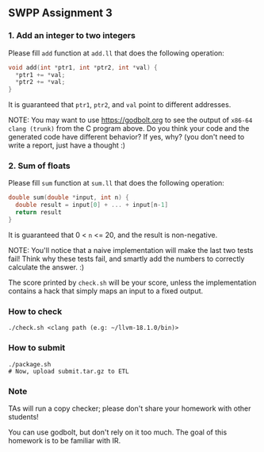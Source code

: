 ## SWPP Assignment 3

### 1. Add an integer to two integers

Please fill `add` function at `add.ll` that does the following operation:

```c
void add(int *ptr1, int *ptr2, int *val) {
  *ptr1 += *val;
  *ptr2 += *val;
}
```

It is guaranteed that `ptr1`, `ptr2`, and `val` point to different addresses.

NOTE: You may want to use https://godbolt.org to see the output of `x86-64 clang (trunk)`
from the C program above.
Do you think your code and the generated code have different behavior? If yes, why?
(you don't need to write a report, just have a thought :)

### 2. Sum of floats

Please fill `sum` function at `sum.ll` that does the following operation:

```c
double sum(double *input, int n) {
  double result = input[0] + ... + input[n-1]
  return result
}
```

It is guaranteed that 0 < `n` <= 20, and the result is non-negative.

NOTE: You'll notice that a naive implementation will make the last two tests
fail! Think why these tests fail, and smartly add the numbers to correctly calculate the
answer. :)

The score printed by `check.sh` will be your score, unless the
implementation contains a hack that simply maps an input to a fixed output.

### How to check

```
./check.sh <clang path (e.g: ~/llvm-18.1.0/bin)>
```

### How to submit

```
./package.sh
# Now, upload submit.tar.gz to ETL
```

### Note

TAs will run a copy checker; please don't share your homework with other students!

You can use godbolt, but don't rely on it too much. The goal of this homework is to be
familiar with IR.
